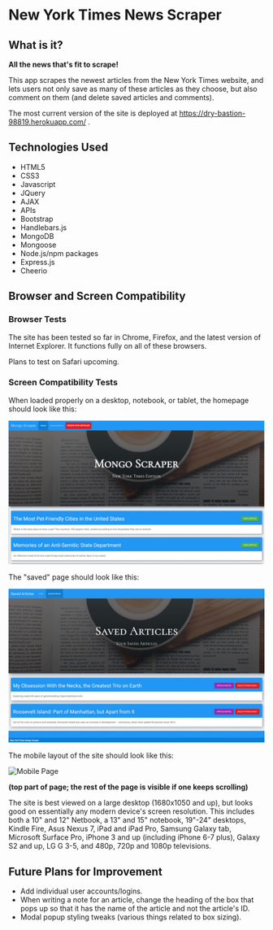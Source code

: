 # New York Times News Scraper

## What is it?

**All the news that's fit to scrape!**

This app scrapes the newest articles from the New York Times website, and lets users not only save as many of these articles as they choose, but also comment on them (and delete saved articles and comments). 

The most current version of the site is deployed at https://dry-bastion-98819.herokuapp.com/ .

## Technologies Used

* HTML5
* CSS3
* Javascript
* JQuery
* AJAX
* APIs
* Bootstrap
* Handlebars.js
* MongoDB
* Mongoose
* Node.js/npm packages
* Express.js
* Cheerio

## Browser and Screen Compatibility

### Browser Tests

The site has been tested so far in Chrome, Firefox, and the latest version of Internet Explorer.
It functions fully on all of these browsers.

Plans to test on Safari upcoming.

### Screen Compatibility Tests

When loaded properly on a desktop, notebook, or tablet, the homepage should look like this:

![Homepage](/public/assets/images/mongoscraper.JPG)

The "saved" page should look like this:

![Saved Page](/public/assets/images/savedpage.JPG)

The mobile layout of the site should look like this:

![Mobile Page](/assets/images/mobile.JPG)

**(top part of page; the rest of the page is visible if one keeps scrolling)**

The site is best viewed on a large desktop (1680x1050 and up), but looks good on essentially any modern device's screen resolution. This includes both a 10" and 12" Netbook, a 13" and 15" notebook, 19"-24" desktops, Kindle Fire, Asus Nexus 7, iPad and iPad Pro, Samsung Galaxy tab, Microsoft Surface Pro, iPhone 3 and up (including iPhone 6-7 plus), Galaxy S2 and up, LG G 3-5, and 480p, 720p and 1080p televisions. 

## Future Plans for Improvement
* Add individual user accounts/logins.
* When writing a note for an article, change the heading of the box that pops up so that it has the name of the article and not the article's ID. 
* Modal popup styling tweaks (various things related to box sizing).

